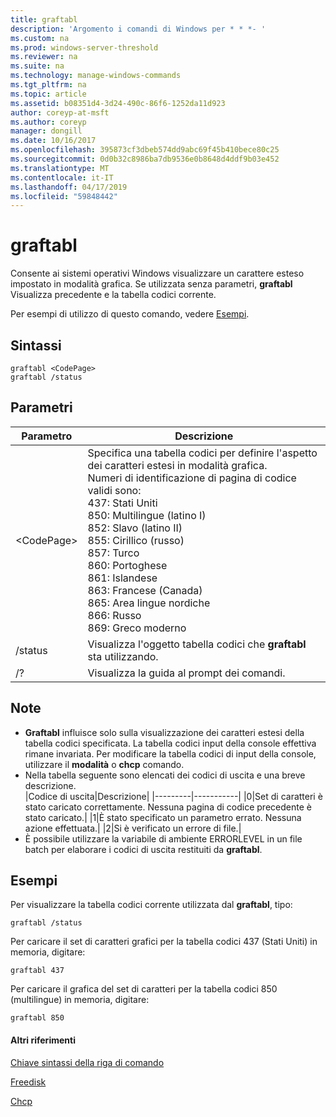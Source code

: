 ```yaml
---
title: graftabl
description: 'Argomento i comandi di Windows per * * *- '
ms.custom: na
ms.prod: windows-server-threshold
ms.reviewer: na
ms.suite: na
ms.technology: manage-windows-commands
ms.tgt_pltfrm: na
ms.topic: article
ms.assetid: b08351d4-3d24-490c-86f6-1252da11d923
author: coreyp-at-msft
ms.author: coreyp
manager: dongill
ms.date: 10/16/2017
ms.openlocfilehash: 395873cf3dbeb574dd9abc69f45b410bece80c25
ms.sourcegitcommit: 0d0b32c8986ba7db9536e0b8648d4ddf9b03e452
ms.translationtype: MT
ms.contentlocale: it-IT
ms.lasthandoff: 04/17/2019
ms.locfileid: "59848442"
---
```

# <a name="graftabl"></a>graftabl



Consente ai sistemi operativi Windows visualizzare un carattere esteso impostato in modalità grafica. Se utilizzata senza parametri, **graftabl** Visualizza precedente e la tabella codici corrente.

Per esempi di utilizzo di questo comando, vedere [Esempi](#BKMK_examples).

## <a name="syntax"></a>Sintassi

```
graftabl <CodePage>
graftabl /status
```

## <a name="parameters"></a>Parametri

|Parametro|Descrizione|
|---------|-----------|
|\<CodePage>|Specifica una tabella codici per definire l'aspetto dei caratteri estesi in modalità grafica.</br>Numeri di identificazione di pagina di codice validi sono:</br>437: Stati Uniti</br>850: Multilingue (latino I)</br>852: Slavo (latino II)</br>855: Cirillico (russo)</br>857: Turco</br>860: Portoghese</br>861: Islandese</br>863: Francese (Canada)</br>865: Area lingue nordiche</br>866: Russo</br>869: Greco moderno|
|/status|Visualizza l'oggetto tabella codici che **graftabl** sta utilizzando.|
|/?|Visualizza la guida al prompt dei comandi.|

## <a name="remarks"></a>Note

-   **Graftabl** influisce solo sulla visualizzazione dei caratteri estesi della tabella codici specificata. La tabella codici input della console effettiva rimane invariata. Per modificare la tabella codici di input della console, utilizzare il **modalità** o **chcp** comando.
-   Nella tabella seguente sono elencati dei codici di uscita e una breve descrizione.  
    |Codice di uscita|Descrizione|
    |---------|-----------|
    |0|Set di caratteri è stato caricato correttamente. Nessuna pagina di codice precedente è stato caricato.|
    |1|È stato specificato un parametro errato. Nessuna azione effettuata.|
    |2|Si è verificato un errore di file.|
-   È possibile utilizzare la variabile di ambiente ERRORLEVEL in un file batch per elaborare i codici di uscita restituiti da **graftabl**.

## <a name="BKMK_examples"></a>Esempi

Per visualizzare la tabella codici corrente utilizzata dal **graftabl**, tipo:
```
graftabl /status
```
Per caricare il set di caratteri grafici per la tabella codici 437 (Stati Uniti) in memoria, digitare:
```
graftabl 437
```
Per caricare il grafica del set di caratteri per la tabella codici 850 (multilingue) in memoria, digitare:
```
graftabl 850
```

#### <a name="additional-references"></a>Altri riferimenti

[Chiave sintassi della riga di comando](command-line-syntax-key.md)

[Freedisk](freedisk.md)

[Chcp](chcp.md)